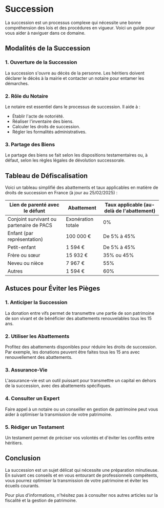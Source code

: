 # Succession

La succession est un processus complexe qui nécessite une bonne compréhension des lois et des procédures en vigueur. Voici un guide pour vous aider à naviguer dans ce domaine.

## Modalités de la Succession

### 1. Ouverture de la Succession
La succession s'ouvre au décès de la personne. Les héritiers doivent déclarer le décès à la mairie et contacter un notaire pour entamer les démarches.

### 2. Rôle du Notaire
Le notaire est essentiel dans le processus de succession. Il aide à :
- Établir l'acte de notoriété.
- Réaliser l'inventaire des biens.
- Calculer les droits de succession.
- Régler les formalités administratives.

### 3. Partage des Biens
Le partage des biens se fait selon les dispositions testamentaires ou, à défaut, selon les règles légales de dévolution successorale.

## Tableau de Défiscalisation

Voici un tableau simplifié des abattements et taux applicables en matière de droits de succession en France (à jour au 25/02/2025) :

| Lien de parenté avec le défunt | Abattement | Taux applicable (au-delà de l'abattement) |
|-------------------------------|------------|-------------------------------------------|
| Conjoint survivant ou partenaire de PACS | Exonération totale | 0% |
| Enfant (par représentation) | 100 000 € | De 5% à 45% |
| Petit-enfant | 1 594 € | De 5% à 45% |
| Frère ou sœur | 15 932 € | 35% ou 45% |
| Neveu ou nièce | 7 967 € | 55% |
| Autres | 1 594 € | 60% |

## Astuces pour Éviter les Pièges

### 1. Anticiper la Succession
La donation entre vifs permet de transmettre une partie de son patrimoine de son vivant et de bénéficier des abattements renouvelables tous les 15 ans.

### 2. Utiliser les Abattements
Profitez des abattements disponibles pour réduire les droits de succession. Par exemple, les donations peuvent être faites tous les 15 ans avec renouvellement des abattements.

### 3. Assurance-Vie
L'assurance-vie est un outil puissant pour transmettre un capital en dehors de la succession, avec des abattements spécifiques.

### 4. Consulter un Expert
Faire appel à un notaire ou un conseiller en gestion de patrimoine peut vous aider à optimiser la transmission de votre patrimoine.

### 5. Rédiger un Testament
Un testament permet de préciser vos volontés et d'éviter les conflits entre héritiers.

## Conclusion

La succession est un sujet délicat qui nécessite une préparation minutieuse. En suivant ces conseils et en vous entourant de professionnels compétents, vous pourrez optimiser la transmission de votre patrimoine et éviter les écueils courants.

Pour plus d'informations, n'hésitez pas à consulter nos autres articles sur la fiscalité et la gestion de patrimoine.
